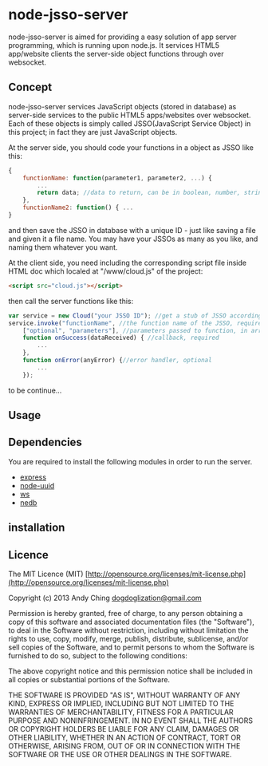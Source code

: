 # node-jsso-server

node-jsso-server is aimed for providing a easy solution of app server programming, which is running upon node.js. It services HTML5 app/website clients the server-side object functions through over websocket.

## Concept
node-jsso-server services JavaScript objects (stored in database) as server-side services to the public HTML5 apps/websites over websocket. Each of these objects is simply called JSSO(JavaScript Service Object) in this project; in fact they are just JavaScript objects.

At the server side, you should code your functions in a object as JSSO like this:
```JavaScript
{
	functionName: function(parameter1, parameter2, ...) {
		...
		return data; //data to return, can be in boolean, number, string, array or object format
	},
	functionName2: function() { ...
}
```
and then save the JSSO in database with a unique ID - just like saving a file and given it a file name.
You may have your JSSOs as many as you like, and naming them whatever you want.

At the client side, you need including the corresponding script file inside HTML doc which localed at "/www/cloud.js" of the project: 
```HTML
<script src="cloud.js"></script>
```
then call the server functions like this:
```JavaScript
var service = new Cloud("your JSSO ID"); //get a stub of JSSO according to given ID
service.invoke("functionName", //the function name of the JSSO, required
	["optional", "parameters"], //parameters passed to function, in array form, optional
	function onSuccess(dataReceived) { //callback, required
		...
	}, 
	function onError(anyError) {//error handler, optional
		...
	});
```

to be continue...

## Usage


## Dependencies
You are required to install the following modules in order to run the server.
+ [express](https://github.com/visionmedia/express)
+ [node-uuid](https://github.com/broofa/node-uuid)
+ [ws](https://github.com/einaros/ws)
+ [nedb](https://github.com/louischatriot/nedb/)

## installation


## Licence
The MIT Licence (MIT) [http://opensource.org/licenses/mit-license.php](http://opensource.org/licenses/mit-license.php)

Copyright (c) 2013 Andy Ching <dogdoglization@gmail.com>

Permission is hereby granted, free of charge, to any person obtaining a copy
of this software and associated documentation files (the "Software"), to deal
in the Software without restriction, including without limitation the rights
to use, copy, modify, merge, publish, distribute, sublicense, and/or sell
copies of the Software, and to permit persons to whom the Software is
furnished to do so, subject to the following conditions:

The above copyright notice and this permission notice shall be included in
all copies or substantial portions of the Software.

THE SOFTWARE IS PROVIDED "AS IS", WITHOUT WARRANTY OF ANY KIND, EXPRESS OR
IMPLIED, INCLUDING BUT NOT LIMITED TO THE WARRANTIES OF MERCHANTABILITY,
FITNESS FOR A PARTICULAR PURPOSE AND NONINFRINGEMENT. IN NO EVENT SHALL THE
AUTHORS OR COPYRIGHT HOLDERS BE LIABLE FOR ANY CLAIM, DAMAGES OR OTHER
LIABILITY, WHETHER IN AN ACTION OF CONTRACT, TORT OR OTHERWISE, ARISING FROM,
OUT OF OR IN CONNECTION WITH THE SOFTWARE OR THE USE OR OTHER DEALINGS IN
THE SOFTWARE.